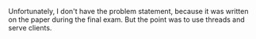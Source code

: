 ﻿Unfortunately, I don't have the problem statement, because it was written on the paper during the final exam. But the point was to use threads and serve clients.
